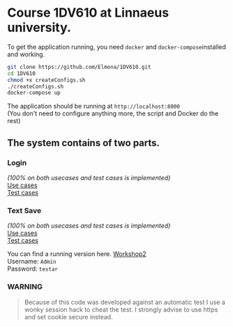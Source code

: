 # Course 1DV610 at Linnaeus university.  

To get the application running, you need `docker` and `docker-compose`installed and working.
```bash
git clone https://github.com/Elmona/1DV610.git
cd 1DV610
chmod +x createConfigs.sh
./createConfigs.sh
docker-compose up
```
  
The application should be running at `http://localhost:8000`  
(You don't need to configure anything more, the script and Docker do the rest)  
  
## The system contains of two parts.
  
### Login
_(100% on both usecases and test cases is implemented)_  
[Use cases](https://github.com/dntoll/1dv610/blob/master/assignments/A2_resources/UseCases.md)  
[Test cases](https://github.com/dntoll/1dv610/blob/master/assignments/A2_resources/TestCases.md)
  
### Text Save
_(100% on both usecases and test cases is implemented)_  
[Use cases](https://github.com/Elmona/1DV610/wiki/Use-case---textSave)  
[Test cases](https://github.com/Elmona/1DV610/wiki/Test-cases---Text-Save)  
  
You can find a running version here. [Workshop2](https://gosemojs.org/L2)  
Username: `Admin`  
Password: `testar`  
  
### WARNING
> Because of this code was developed against an automatic test I use a wonky session hack to cheat the test.
> I strongly advise to use https and set cookie secure instead.
